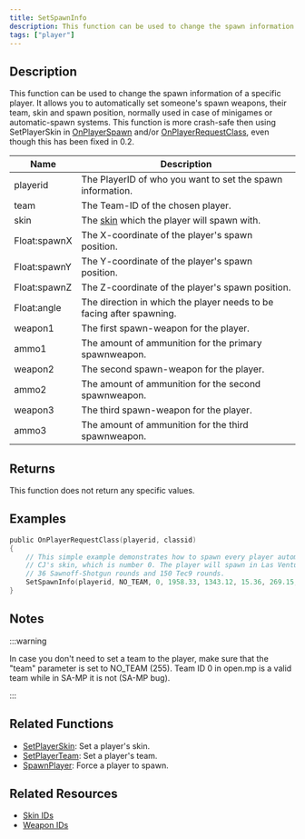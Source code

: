 ```yaml
---
title: SetSpawnInfo
description: This function can be used to change the spawn information of a specific player.
tags: ["player"]
---
```


## Description

This function can be used to change the spawn information of a specific player. It allows you to automatically set someone's spawn weapons, their team, skin and spawn position, normally used in case of minigames or automatic-spawn systems. This function is more crash-safe then using SetPlayerSkin in [OnPlayerSpawn](../callbacks/OnPlayerSpawn) and/or [OnPlayerRequestClass](../callbacks/OnPlayerRequestClass), even though this has been fixed in 0.2.

| Name         | Description                                                          |
|--------------|----------------------------------------------------------------------|
| playerid     | The PlayerID of who you want to set the spawn information.           |
| team         | The Team-ID of the chosen player.                                    |
| skin         | The [skin](../resources/skins) which the player will spawn with.     |
| Float:spawnX | The X-coordinate of the player's spawn position.                     |
| Float:spawnY | The Y-coordinate of the player's spawn position.                     |
| Float:spawnZ | The Z-coordinate of the player's spawn position.                     |
| Float:angle  | The direction in which the player needs to be facing after spawning. |
| weapon1      | The first spawn-weapon for the player.                               |
| ammo1        | The amount of ammunition for the primary spawnweapon.                |
| weapon2      | The second spawn-weapon for the player.                              |
| ammo2        | The amount of ammunition for the second spawnweapon.                 |
| weapon3      | The third spawn-weapon for the player.                               |
| ammo3        | The amount of ammunition for the third spawnweapon.                  |

## Returns

This function does not return any specific values.

## Examples

```c
public OnPlayerRequestClass(playerid, classid)
{
    // This simple example demonstrates how to spawn every player automatically with
    // CJ's skin, which is number 0. The player will spawn in Las Venturas, with
    // 36 Sawnoff-Shotgun rounds and 150 Tec9 rounds.
    SetSpawnInfo(playerid, NO_TEAM, 0, 1958.33, 1343.12, 15.36, 269.15, WEAPON_SAWEDOFF, 36, WEAPON_UZI, 150, WEAPON_FIST, 0);
}
```

## Notes

:::warning

In case you don't need to set a team to the player, make sure that the "team" parameter is set to NO_TEAM (255).
Team ID 0 in open.mp is a valid team while in SA-MP it is not (SA-MP bug).

:::

## Related Functions

- [SetPlayerSkin](SetPlayerSkin): Set a player's skin.
- [SetPlayerTeam](SetPlayerTeam): Set a player's team.
- [SpawnPlayer](SpawnPlayer): Force a player to spawn.

## Related Resources

- [Skin IDs](../resources/skins)
- [Weapon IDs](../resources/weaponids)
